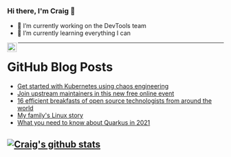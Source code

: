 ### Hi there, I'm Craig 👋

<!--
**CraigTeelFugro/CraigTeelFugro** is a ✨ _special_ ✨ repository because its `README.md` (this file) appears on your GitHub profile.

Here are some ideas to get you started:
-->

- 🔭 I’m currently working on the DevTools team
- 🌱 I’m currently learning everything I can

[<img align="left" alt="Craig Teel | LinkedIn" width="22px" src="https://cdn.jsdelivr.net/npm/simple-icons@v3/icons/linkedin.svg" />][linkedin]

---

# GitHub Blog Posts

<!-- BLOG-POST-LIST:START -->
- [Get started with Kubernetes using chaos engineering](https://opensource.com/article/21/5/kubernetes-chaos)
- [Join upstream maintainers in this new free online event](https://opensource.com/article/21/5/upstream-2021)
- [16 efficient breakfasts of open source technologists from around the world](https://opensource.com/article/21/5/breakfast)
- [My family&#039;s Linux story](https://opensource.com/article/21/5/my-linux-story)
- [What you need to know about Quarkus in 2021](https://opensource.com/article/21/5/quarkus)
<!-- BLOG-POST-LIST:END -->

## [![Craig's github stats](https://github-readme-stats.vercel.app/api?username=craigteelfugro)](https://github.com/anuraghazra/github-readme-stats)


[linkedin]: https://linkedin.com/in/craig-teel-b8786771
